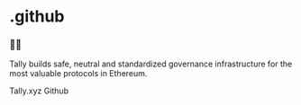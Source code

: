 # .github


### 👋🏽
Tally builds safe, neutral and standardized governance infrastructure for the most valuable protocols in Ethereum. 



Tally.xyz Github
